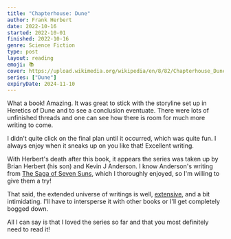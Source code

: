 ```yaml
---
title: "Chapterhouse: Dune"
author: Frank Herbert
date: 2022-10-16
started: 2022-10-01
finished: 2022-10-16
genre: Science Fiction
type: post
layout: reading
emoji: 📚
cover: https://upload.wikimedia.org/wikipedia/en/8/82/Chapterhouse_Dune-Frank_Herbert_%281985%29_First_edition.jpg
series: ["Dune"]
expiryDate: 2024-11-10
---
```


What a book! Amazing. It was great to stick with the storyline set up in Heretics of Dune and to see a conclusion eventuate. There were lots of unfinished threads and one can see how there is room for much more writing to come.

I didn't quite click on the final plan until it occurred, which was quite fun. I always enjoy when it sneaks up on you like that! Excellent writing.

With Herbert's death after this book, it appears the series was taken up by Brian Herbert (his son) and Kevin J Anderson. I know Anderson's writing from [The Saga of Seven Suns](https://en.wikipedia.org/wiki/Kevin_J._Anderson_bibliography#The_Saga_of_Seven_Suns_series), which I thoroughly enjoyed, so I'm willing to give them a try!

That said, the extended universe of writings is well, [extensive](https://en.wikipedia.org/wiki/Dune_(franchise)), and a bit intimidating. I'll have to intersperse it with other books or I'll get completely bogged down.

All I can say is that I loved the series so far and that you most definitely need to read it!
